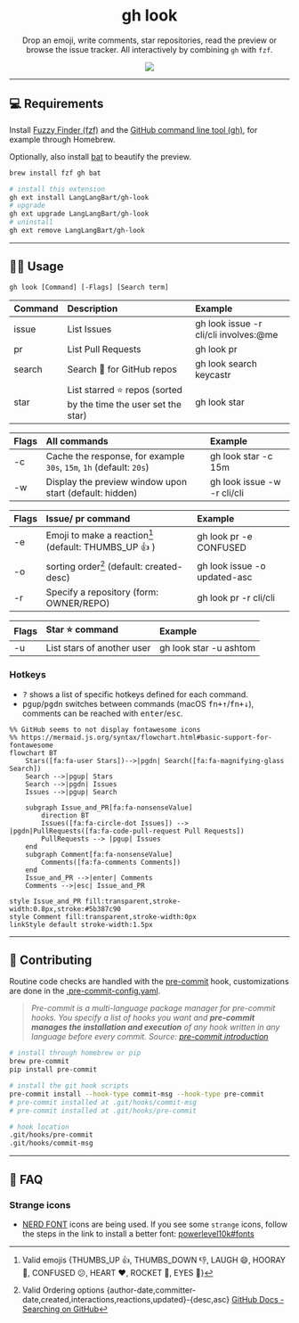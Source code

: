 <div align="center">

# gh look

Drop an emoji, write comments, star repositories, read the preview or browse the issue tracker. All interactively by combining `gh` with `fzf`.

![](https://user-images.githubusercontent.com/92653266/210178720-24bc78ef-5ae6-414c-8007-862a2a8f087e.gif)

</div>

---

## 💻 Requirements
Install [Fuzzy Finder (fzf)](https://github.com/junegunn/fzf#installation)  and the [GitHub command line tool (gh)](https://github.com/cli/cli#installation), for example through Homebrew.

Optionally, also install [bat](https://github.com/sharkdp/bat#installation) to beautify the preview.

```zsh
brew install fzf gh bat

# install this extension
gh ext install LangLangBart/gh-look
# upgrade
gh ext upgrade LangLangBart/gh-look
# uninstall
gh ext remove LangLangBart/gh-look
```

---

## 👨‍💻 Usage

```
gh look [Command] [-Flags] [Search term]
```

| Command | Description                                                     | Example                               |
| :------ | :-------------------------------------------------------------- | :------------------------------------ |
| issue   | List Issues                                                     | gh look issue -r cli/cli involves:@me |
| pr      | List Pull Requests                                              | gh look pr                            |
| search  | Search 🔎 for GitHub repos                                       | gh look search keycastr               |
| star    | List starred ⭐️ repos (sorted by the time the user set the star) | gh look star                          |

| Flags | All commands                                                        | Example                     |
| :---- | :------------------------------------------------------------------ | :-------------------------- |
| -c    | Cache the response, for example `30s`, `15m`, `1h` (default: `20s`) | gh look star -c 15m         |
| -w    | Display the preview window upon start (default: hidden)             | gh look issue -w -r cli/cli |

| Flags | Issue/ pr command                                    | Example                      |
| :---- | :--------------------------------------------------- | :--------------------------- |
| -e    | Emoji to make a reaction[^1] (default: THUMBS_UP 👍 ) | gh look pr -e CONFUSED       |
| -o    | sorting order[^2] (default: created-desc)            | gh look issue -o updated-asc |
| -r    | Specify a repository (form: OWNER/REPO)              | gh look pr -r cli/cli        |

| Flags | Star ⭐️ command             | Example                |
| :---- | :------------------------- | :--------------------- |
| -u    | List stars of another user | gh look star -u ashtom |


[^1]: Valid emojis {THUMBS_UP 👍, THUMBS_DOWN 👎, LAUGH 😄, HOORAY 🎉, CONFUSED 😕, HEART ❤️, ROCKET 🚀, EYES 👀}
[^2]: Valid Ordering options {author-date,committer-date,created,interactions,reactions,updated}-{desc,asc}
  [GitHub Docs - Searching on GitHub](https://docs.github.com/en/search-github/searching-on-github)


### Hotkeys
- <kbd>?</kbd> shows a list of specific hotkeys defined for each command.
- <kbd>pgup</kbd>/<kbd>pgdn</kbd> switches between commands (macOS <kbd>fn+↑</kbd>/<kbd>fn+↓</kbd>), comments can be reached with <kbd>enter</kbd>/<kbd>esc</kbd>.

```mermaid
%% GitHub seems to not display fontawesome icons
%% https://mermaid.js.org/syntax/flowchart.html#basic-support-for-fontawesome
flowchart BT
    Stars([fa:fa-user Stars])-->|pgdn| Search([fa:fa-magnifying-glass Search])
    Search -->|pgup| Stars
    Search -->|pgdn| Issues
    Issues -->|pgup| Search

    subgraph Issue_and_PR[fa:fa-nonsenseValue]
        direction BT
        Issues([fa:fa-circle-dot Issues]) --> |pgdn|PullRequests([fa:fa-code-pull-request Pull Requests])
        PullRequests --> |pgup| Issues
    end
    subgraph Comment[fa:fa-nonsenseValue]
        Comments([fa:fa-comments Comments])
    end
    Issue_and_PR -->|enter| Comments
    Comments -->|esc| Issue_and_PR

style Issue_and_PR fill:transparent,stroke-width:0.8px,stroke:#5b387c90
style Comment fill:transparent,stroke-width:0px
linkStyle default stroke-width:1.5px
```

---

## 💪 Contributing
Routine code checks are handled with the [pre-commit](https://github.com/pre-commit/pre-commit) hook, customizations are done in the [.pre-commit-config.yaml](.pre-commit-config.yaml).

> *Pre-commit is a multi-language package manager for pre-commit hooks. You specify a list of hooks you want and **pre-commit manages the installation and execution** of any hook written in any language before every commit. Source: [pre-commit introduction](https://pre-commit.com/#introduction)*

```zsh
# install through homebrew or pip
brew pre-commit
pip install pre-commit

# install the git hook scripts
pre-commit install --hook-type commit-msg --hook-type pre-commit
# pre-commit installed at .git/hooks/commit-msg
# pre-commit installed at .git/hooks/pre-commit

# hook location
.git/hooks/pre-commit
.git/hooks/commit-msg
```

---

## 💁 FAQ

### Strange icons
- [NERD FONT](https://www.nerdfonts.com/cheat-sheet) icons are being used. If you see some `strange` icons, follow the steps in the link to install a better font: [powerlevel10k#fonts](https://github.com/romkatv/powerlevel10k#fonts)
